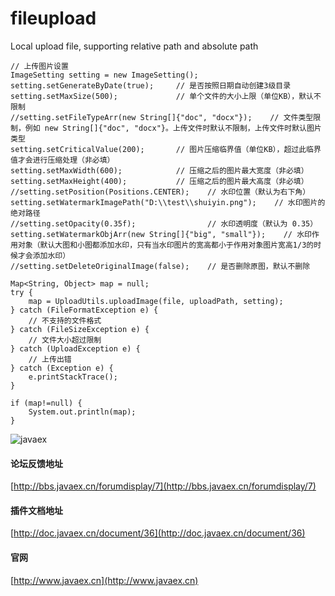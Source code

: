 # fileupload
Local upload file, supporting relative path and absolute path
```
// 上传图片设置
ImageSetting setting = new ImageSetting();
setting.setGenerateByDate(true);     // 是否按照日期自动创建3级目录
setting.setMaxSize(500);             // 单个文件的大小上限（单位KB），默认不限制
//setting.setFileTypeArr(new String[]{"doc", "docx"});    // 文件类型限制，例如 new String[]{"doc", "docx"}。上传文件时默认不限制，上传文件时默认图片类型
setting.setCriticalValue(200);       // 图片压缩临界值（单位KB），超过此临界值才会进行压缩处理（非必填）
setting.setMaxWidth(600);            // 压缩之后的图片最大宽度（非必填）
setting.setMaxHeight(400);           // 压缩之后的图片最大高度（非必填）
//setting.setPosition(Positions.CENTER);    // 水印位置（默认为右下角）
setting.setWatermarkImagePath("D:\\test\\shuiyin.png");    // 水印图片的绝对路径
//setting.setOpacity(0.35f);                // 水印透明度（默认为 0.35）
setting.setWatermarkObjArr(new String[]{"big", "small"});    // 水印作用对象（默认大图和小图都添加水印，只有当水印图片的宽高都小于作用对象图片宽高1/3的时候才会添加水印）
//setting.setDeleteOriginalImage(false);    // 是否删除原图，默认不删除

Map<String, Object> map = null;
try {
	map = UploadUtils.uploadImage(file, uploadPath, setting);
} catch (FileFormatException e) {
	// 不支持的文件格式
} catch (FileSizeException e) {
	// 文件大小超过限制
} catch (UploadException e) {
	// 上传出错
} catch (Exception e) {
	e.printStackTrace();
}

if (map!=null) {
	System.out.println(map);
}
```
![javaex](http://img.javaex.cn/FgwBRBNOTYwvMewFxvuBqZ6HfAqR)



#### 论坛反馈地址
[http://bbs.javaex.cn/forumdisplay/7](http://bbs.javaex.cn/forumdisplay/7)


#### 插件文档地址

[http://doc.javaex.cn/document/36](http://doc.javaex.cn/document/36)


#### 官网
[http://www.javaex.cn](http://www.javaex.cn)
